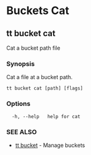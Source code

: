 # Buckets Cat

## tt bucket cat

Cat a bucket path file

### Synopsis

Cat a file at a bucket path.

```
tt bucket cat [path] [flags]
```

### Options

```
  -h, --help   help for cat
```

### SEE ALSO

* [tt bucket](tt_buckets.md)	 - Manage buckets
